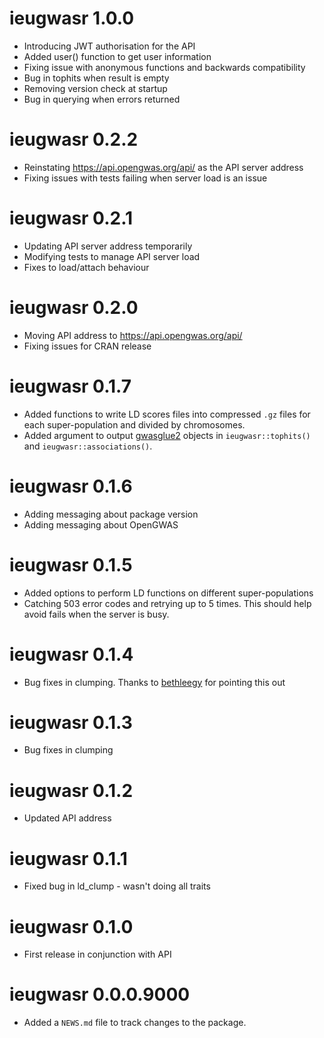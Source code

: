 # ieugwasr 1.0.0
* Introducing JWT authorisation for the API
* Added user() function to get user information
* Fixing issue with anonymous functions and backwards compatibility
* Bug in tophits when result is empty
* Removing version check at startup
* Bug in querying when errors returned

# ieugwasr 0.2.2
* Reinstating https://api.opengwas.org/api/ as the API server address
* Fixing issues with tests failing when server load is an issue

# ieugwasr 0.2.1
* Updating API server address temporarily
* Modifying tests to manage API server load
* Fixes to load/attach behaviour

# ieugwasr 0.2.0
* Moving API address to https://api.opengwas.org/api/
* Fixing issues for CRAN release

# ieugwasr 0.1.7
* Added functions to write LD scores files into compressed `.gz` files for each super-population and divided by chromosomes.
* Added argument to output [gwasglue2](https://mrcieu.github.io/gwasglue2/) objects in `ieugwasr::tophits()` and `ieugwasr::associations()`.

# ieugwasr 0.1.6
* Adding messaging about package version
* Adding messaging about OpenGWAS
# ieugwasr 0.1.5

* Added options to perform LD functions on different super-populations
* Catching 503 error codes and retrying up to 5 times. This should help avoid fails when the server is busy.

# ieugwasr 0.1.4

* Bug fixes in clumping. Thanks to [bethleegy](https://github.com/bethleegy) for pointing this out

# ieugwasr 0.1.3

* Bug fixes in clumping

# ieugwasr 0.1.2

* Updated API address

# ieugwasr 0.1.1

* Fixed bug in ld_clump - wasn't doing all traits

# ieugwasr 0.1.0

* First release in conjunction with API

# ieugwasr 0.0.0.9000

* Added a `NEWS.md` file to track changes to the package.
